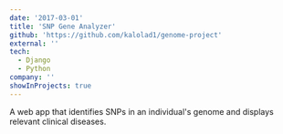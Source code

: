 ```yaml
---
date: '2017-03-01'
title: 'SNP Gene Analyzer'
github: 'https://github.com/kalolad1/genome-project'
external: ''
tech:
  - Django
  - Python
company: ''
showInProjects: true
---
```


A web app that identifies SNPs in an individual's genome and displays relevant clinical diseases.
